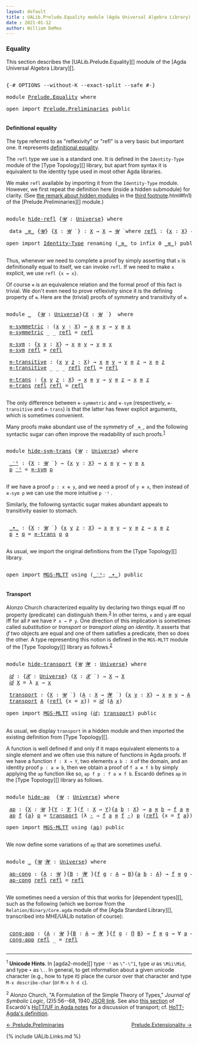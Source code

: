 ```yaml
---
layout: default
title : UALib.Prelude.Equality module (Agda Universal Algebra Library)
date : 2021-01-12
author: William DeMeo
---
```


### <a id="equality">Equality</a>

This section describes the [UALib.Prelude.Equality][] module of the [Agda Universal Algebra Library][].

<pre class="Agda">

<a id="291" class="Symbol">{-#</a> <a id="295" class="Keyword">OPTIONS</a> <a id="303" class="Pragma">--without-K</a> <a id="315" class="Pragma">--exact-split</a> <a id="329" class="Pragma">--safe</a> <a id="336" class="Symbol">#-}</a>

<a id="341" class="Keyword">module</a> <a id="348" href="Prelude.Equality.html" class="Module">Prelude.Equality</a> <a id="365" class="Keyword">where</a>

<a id="372" class="Keyword">open</a> <a id="377" class="Keyword">import</a> <a id="384" href="Prelude.Preliminaries.html" class="Module">Prelude.Preliminaries</a> <a id="406" class="Keyword">public</a>

</pre>

#### <a id="definitional-equality">Definitional equality</a>

The type referred to as "reflexivity" or "refl" is a very basic but important one. It represents [definitional equality](https://ncatlab.org/nlab/show/equality#definitional_equality).

The `refl` type we use is a standard one. It is defined in the `Identity-Type` module of the [Type Topology][] library, but apart from syntax it is equivalent to the identity type used in most other Agda libraries.

We make `refl` available by importing it from the `Identity-Type` module.  However, we first repeat the definition here (inside a hidden submodule) for clarity. (See [the remark about hidden modules](Prelude.Equality.html#fn3) in the [third footnote](Prelude.Preliminaries.html#fn3).html#fn1) of the [Prelude.Preliminaries][] module.)

<pre class="Agda">

<a id="1239" class="Keyword">module</a> <a id="hide-refl"></a><a id="1246" href="Prelude.Equality.html#1246" class="Module">hide-refl</a> <a id="1256" class="Symbol">{</a><a id="1257" href="Prelude.Equality.html#1257" class="Bound">𝓤</a> <a id="1259" class="Symbol">:</a> <a id="1261" href="Agda.Primitive.html#423" class="Postulate">Universe</a><a id="1269" class="Symbol">}</a> <a id="1271" class="Keyword">where</a>

 <a id="1279" class="Keyword">data</a> <a id="hide-refl._≡_"></a><a id="1284" href="Prelude.Equality.html#1284" class="Datatype Operator">_≡_</a> <a id="1288" class="Symbol">{</a><a id="1289" href="Prelude.Equality.html#1289" class="Bound">𝓤</a><a id="1290" class="Symbol">}</a> <a id="1292" class="Symbol">{</a><a id="1293" href="Prelude.Equality.html#1293" class="Bound">X</a> <a id="1295" class="Symbol">:</a> <a id="1297" href="Prelude.Equality.html#1289" class="Bound">𝓤</a> <a id="1299" href="Universes.html#403" class="Function Operator">̇</a> <a id="1301" class="Symbol">}</a> <a id="1303" class="Symbol">:</a> <a id="1305" href="Prelude.Equality.html#1293" class="Bound">X</a> <a id="1307" class="Symbol">→</a> <a id="1309" href="Prelude.Equality.html#1293" class="Bound">X</a> <a id="1311" class="Symbol">→</a> <a id="1313" href="Prelude.Equality.html#1289" class="Bound">𝓤</a> <a id="1315" href="Universes.html#403" class="Function Operator">̇</a> <a id="1317" class="Keyword">where</a> <a id="hide-refl._≡_.refl"></a><a id="1323" href="Prelude.Equality.html#1323" class="InductiveConstructor">refl</a> <a id="1328" class="Symbol">:</a> <a id="1330" class="Symbol">{</a><a id="1331" href="Prelude.Equality.html#1331" class="Bound">x</a> <a id="1333" class="Symbol">:</a> <a id="1335" href="Prelude.Equality.html#1293" class="Bound">X</a><a id="1336" class="Symbol">}</a> <a id="1338" class="Symbol">→</a> <a id="1340" href="Prelude.Equality.html#1331" class="Bound">x</a> <a id="1342" href="Prelude.Equality.html#1284" class="Datatype Operator">≡</a> <a id="1344" href="Prelude.Equality.html#1331" class="Bound">x</a>

<a id="1347" class="Keyword">open</a> <a id="1352" class="Keyword">import</a> <a id="1359" href="Identity-Type.html" class="Module">Identity-Type</a> <a id="1373" class="Keyword">renaming</a> <a id="1382" class="Symbol">(</a><a id="1383" href="Identity-Type.html#121" class="Datatype Operator">_≡_</a> <a id="1387" class="Symbol">to</a> <a id="1390" class="Keyword">infix</a> <a id="1396" class="Number">0</a> <a id="_≡_"></a><a id="1398" href="Prelude.Equality.html#1398" class="Datatype Operator">_≡_</a><a id="1401" class="Symbol">)</a> <a id="1403" class="Keyword">public</a>

</pre>

Thus, whenever we need to complete a proof by simply asserting that `x` is definitionally equal to itself, we can invoke `refl`.  If we need to make `x` explicit, we use `refl {x = x}`.

Of course `≡` is an equivalence relation and the formal proof of this fact is trivial. We don't even need to prove reflexivity since it is the defining property of `≡`.  Here are the (trivial) proofs of symmetry and transitivity of `≡`.

<pre class="Agda">

<a id="1862" class="Keyword">module</a> <a id="1869" href="Prelude.Equality.html#1869" class="Module">_</a>  <a id="1872" class="Symbol">{</a><a id="1873" href="Prelude.Equality.html#1873" class="Bound">𝓤</a> <a id="1875" class="Symbol">:</a> <a id="1877" href="Agda.Primitive.html#423" class="Postulate">Universe</a><a id="1885" class="Symbol">}{</a><a id="1887" href="Prelude.Equality.html#1887" class="Bound">X</a> <a id="1889" class="Symbol">:</a> <a id="1891" href="Prelude.Equality.html#1873" class="Bound">𝓤</a> <a id="1893" href="Universes.html#403" class="Function Operator">̇</a> <a id="1895" class="Symbol">}</a>  <a id="1898" class="Keyword">where</a>

 <a id="1906" href="Prelude.Equality.html#1906" class="Function">≡-symmetric</a> <a id="1918" class="Symbol">:</a> <a id="1920" class="Symbol">(</a><a id="1921" href="Prelude.Equality.html#1921" class="Bound">x</a> <a id="1923" href="Prelude.Equality.html#1923" class="Bound">y</a> <a id="1925" class="Symbol">:</a> <a id="1927" href="Prelude.Equality.html#1887" class="Bound">X</a><a id="1928" class="Symbol">)</a> <a id="1930" class="Symbol">→</a> <a id="1932" href="Prelude.Equality.html#1921" class="Bound">x</a> <a id="1934" href="Prelude.Equality.html#1398" class="Datatype Operator">≡</a> <a id="1936" href="Prelude.Equality.html#1923" class="Bound">y</a> <a id="1938" class="Symbol">→</a> <a id="1940" href="Prelude.Equality.html#1923" class="Bound">y</a> <a id="1942" href="Prelude.Equality.html#1398" class="Datatype Operator">≡</a> <a id="1944" href="Prelude.Equality.html#1921" class="Bound">x</a>
 <a id="1947" href="Prelude.Equality.html#1906" class="Function">≡-symmetric</a> <a id="1959" class="Symbol">_</a> <a id="1961" class="Symbol">_</a> <a id="1963" href="Identity-Type.html#162" class="InductiveConstructor">refl</a> <a id="1968" class="Symbol">=</a> <a id="1970" href="Identity-Type.html#162" class="InductiveConstructor">refl</a>

 <a id="1977" href="Prelude.Equality.html#1977" class="Function">≡-sym</a> <a id="1983" class="Symbol">:</a> <a id="1985" class="Symbol">{</a><a id="1986" href="Prelude.Equality.html#1986" class="Bound">x</a> <a id="1988" href="Prelude.Equality.html#1988" class="Bound">y</a> <a id="1990" class="Symbol">:</a> <a id="1992" href="Prelude.Equality.html#1887" class="Bound">X</a><a id="1993" class="Symbol">}</a> <a id="1995" class="Symbol">→</a> <a id="1997" href="Prelude.Equality.html#1986" class="Bound">x</a> <a id="1999" href="Prelude.Equality.html#1398" class="Datatype Operator">≡</a> <a id="2001" href="Prelude.Equality.html#1988" class="Bound">y</a> <a id="2003" class="Symbol">→</a> <a id="2005" href="Prelude.Equality.html#1988" class="Bound">y</a> <a id="2007" href="Prelude.Equality.html#1398" class="Datatype Operator">≡</a> <a id="2009" href="Prelude.Equality.html#1986" class="Bound">x</a>
 <a id="2012" href="Prelude.Equality.html#1977" class="Function">≡-sym</a> <a id="2018" href="Identity-Type.html#162" class="InductiveConstructor">refl</a> <a id="2023" class="Symbol">=</a> <a id="2025" href="Identity-Type.html#162" class="InductiveConstructor">refl</a>

 <a id="2032" href="Prelude.Equality.html#2032" class="Function">≡-transitive</a> <a id="2045" class="Symbol">:</a> <a id="2047" class="Symbol">(</a><a id="2048" href="Prelude.Equality.html#2048" class="Bound">x</a> <a id="2050" href="Prelude.Equality.html#2050" class="Bound">y</a> <a id="2052" href="Prelude.Equality.html#2052" class="Bound">z</a> <a id="2054" class="Symbol">:</a> <a id="2056" href="Prelude.Equality.html#1887" class="Bound">X</a><a id="2057" class="Symbol">)</a> <a id="2059" class="Symbol">→</a> <a id="2061" href="Prelude.Equality.html#2048" class="Bound">x</a> <a id="2063" href="Prelude.Equality.html#1398" class="Datatype Operator">≡</a> <a id="2065" href="Prelude.Equality.html#2050" class="Bound">y</a> <a id="2067" class="Symbol">→</a> <a id="2069" href="Prelude.Equality.html#2050" class="Bound">y</a> <a id="2071" href="Prelude.Equality.html#1398" class="Datatype Operator">≡</a> <a id="2073" href="Prelude.Equality.html#2052" class="Bound">z</a> <a id="2075" class="Symbol">→</a> <a id="2077" href="Prelude.Equality.html#2048" class="Bound">x</a> <a id="2079" href="Prelude.Equality.html#1398" class="Datatype Operator">≡</a> <a id="2081" href="Prelude.Equality.html#2052" class="Bound">z</a>
 <a id="2084" href="Prelude.Equality.html#2032" class="Function">≡-transitive</a> <a id="2097" class="Symbol">_</a> <a id="2099" class="Symbol">_</a> <a id="2101" class="Symbol">_</a> <a id="2103" href="Identity-Type.html#162" class="InductiveConstructor">refl</a> <a id="2108" href="Identity-Type.html#162" class="InductiveConstructor">refl</a> <a id="2113" class="Symbol">=</a> <a id="2115" href="Identity-Type.html#162" class="InductiveConstructor">refl</a>

 <a id="2122" href="Prelude.Equality.html#2122" class="Function">≡-trans</a> <a id="2130" class="Symbol">:</a> <a id="2132" class="Symbol">{</a><a id="2133" href="Prelude.Equality.html#2133" class="Bound">x</a> <a id="2135" href="Prelude.Equality.html#2135" class="Bound">y</a> <a id="2137" href="Prelude.Equality.html#2137" class="Bound">z</a> <a id="2139" class="Symbol">:</a> <a id="2141" href="Prelude.Equality.html#1887" class="Bound">X</a><a id="2142" class="Symbol">}</a> <a id="2144" class="Symbol">→</a> <a id="2146" href="Prelude.Equality.html#2133" class="Bound">x</a> <a id="2148" href="Prelude.Equality.html#1398" class="Datatype Operator">≡</a> <a id="2150" href="Prelude.Equality.html#2135" class="Bound">y</a> <a id="2152" class="Symbol">→</a> <a id="2154" href="Prelude.Equality.html#2135" class="Bound">y</a> <a id="2156" href="Prelude.Equality.html#1398" class="Datatype Operator">≡</a> <a id="2158" href="Prelude.Equality.html#2137" class="Bound">z</a> <a id="2160" class="Symbol">→</a> <a id="2162" href="Prelude.Equality.html#2133" class="Bound">x</a> <a id="2164" href="Prelude.Equality.html#1398" class="Datatype Operator">≡</a> <a id="2166" href="Prelude.Equality.html#2137" class="Bound">z</a>
 <a id="2169" href="Prelude.Equality.html#2122" class="Function">≡-trans</a> <a id="2177" href="Identity-Type.html#162" class="InductiveConstructor">refl</a> <a id="2182" href="Identity-Type.html#162" class="InductiveConstructor">refl</a> <a id="2187" class="Symbol">=</a> <a id="2189" href="Identity-Type.html#162" class="InductiveConstructor">refl</a>

</pre>

The only difference between `≡-symmetric` and `≡-sym` (respectively, `≡-transitive` and `≡-trans`) is that the latter has fewer explicit arguments, which is sometimes convenient.

Many proofs make abundant use of the symmetry of `_≡_`, and the following syntactic sugar can often improve the readability of such proofs.<sup>[1](Prelude.Equality.html#fn1)</sup>

<pre class="Agda">

<a id="2583" class="Keyword">module</a> <a id="hide-sym-trans"></a><a id="2590" href="Prelude.Equality.html#2590" class="Module">hide-sym-trans</a> <a id="2605" class="Symbol">{</a><a id="2606" href="Prelude.Equality.html#2606" class="Bound">𝓤</a> <a id="2608" class="Symbol">:</a> <a id="2610" href="Agda.Primitive.html#423" class="Postulate">Universe</a><a id="2618" class="Symbol">}</a> <a id="2620" class="Keyword">where</a>

 <a id="hide-sym-trans._⁻¹"></a><a id="2628" href="Prelude.Equality.html#2628" class="Function Operator">_⁻¹</a> <a id="2632" class="Symbol">:</a> <a id="2634" class="Symbol">{</a><a id="2635" href="Prelude.Equality.html#2635" class="Bound">X</a> <a id="2637" class="Symbol">:</a> <a id="2639" href="Prelude.Equality.html#2606" class="Bound">𝓤</a> <a id="2641" href="Universes.html#403" class="Function Operator">̇</a> <a id="2643" class="Symbol">}</a> <a id="2645" class="Symbol">→</a> <a id="2647" class="Symbol">{</a><a id="2648" href="Prelude.Equality.html#2648" class="Bound">x</a> <a id="2650" href="Prelude.Equality.html#2650" class="Bound">y</a> <a id="2652" class="Symbol">:</a> <a id="2654" href="Prelude.Equality.html#2635" class="Bound">X</a><a id="2655" class="Symbol">}</a> <a id="2657" class="Symbol">→</a> <a id="2659" href="Prelude.Equality.html#2648" class="Bound">x</a> <a id="2661" href="Prelude.Equality.html#1398" class="Datatype Operator">≡</a> <a id="2663" href="Prelude.Equality.html#2650" class="Bound">y</a> <a id="2665" class="Symbol">→</a> <a id="2667" href="Prelude.Equality.html#2650" class="Bound">y</a> <a id="2669" href="Prelude.Equality.html#1398" class="Datatype Operator">≡</a> <a id="2671" href="Prelude.Equality.html#2648" class="Bound">x</a>
 <a id="2674" href="Prelude.Equality.html#2674" class="Bound">p</a> <a id="2676" href="Prelude.Equality.html#2628" class="Function Operator">⁻¹</a> <a id="2679" class="Symbol">=</a> <a id="2681" href="Prelude.Equality.html#1977" class="Function">≡-sym</a> <a id="2687" href="Prelude.Equality.html#2674" class="Bound">p</a>

</pre>

If we have a proof `p : x ≡ y`, and we need a proof of `y ≡ x`, then instead of `≡-sym p` we can use the more intuitive `p ⁻¹` .

Similarly, the following syntactic sugar makes abundant appeals to transitivity easier to stomach.

<pre class="Agda">

 <a id="hide-sym-trans._∙_"></a><a id="2947" href="Prelude.Equality.html#2947" class="Function Operator">_∙_</a> <a id="2951" class="Symbol">:</a> <a id="2953" class="Symbol">{</a><a id="2954" href="Prelude.Equality.html#2954" class="Bound">X</a> <a id="2956" class="Symbol">:</a> <a id="2958" href="Prelude.Equality.html#2606" class="Bound">𝓤</a> <a id="2960" href="Universes.html#403" class="Function Operator">̇</a> <a id="2962" class="Symbol">}</a> <a id="2964" class="Symbol">{</a><a id="2965" href="Prelude.Equality.html#2965" class="Bound">x</a> <a id="2967" href="Prelude.Equality.html#2967" class="Bound">y</a> <a id="2969" href="Prelude.Equality.html#2969" class="Bound">z</a> <a id="2971" class="Symbol">:</a> <a id="2973" href="Prelude.Equality.html#2954" class="Bound">X</a><a id="2974" class="Symbol">}</a> <a id="2976" class="Symbol">→</a> <a id="2978" href="Prelude.Equality.html#2965" class="Bound">x</a> <a id="2980" href="Prelude.Equality.html#1398" class="Datatype Operator">≡</a> <a id="2982" href="Prelude.Equality.html#2967" class="Bound">y</a> <a id="2984" class="Symbol">→</a> <a id="2986" href="Prelude.Equality.html#2967" class="Bound">y</a> <a id="2988" href="Prelude.Equality.html#1398" class="Datatype Operator">≡</a> <a id="2990" href="Prelude.Equality.html#2969" class="Bound">z</a> <a id="2992" class="Symbol">→</a> <a id="2994" href="Prelude.Equality.html#2965" class="Bound">x</a> <a id="2996" href="Prelude.Equality.html#1398" class="Datatype Operator">≡</a> <a id="2998" href="Prelude.Equality.html#2969" class="Bound">z</a>
 <a id="3001" href="Prelude.Equality.html#3001" class="Bound">p</a> <a id="3003" href="Prelude.Equality.html#2947" class="Function Operator">∙</a> <a id="3005" href="Prelude.Equality.html#3005" class="Bound">q</a> <a id="3007" class="Symbol">=</a> <a id="3009" href="Prelude.Equality.html#2122" class="Function">≡-trans</a> <a id="3017" href="Prelude.Equality.html#3001" class="Bound">p</a> <a id="3019" href="Prelude.Equality.html#3005" class="Bound">q</a>

</pre>

As usual, we import the original definitions from the [Type Topology][] library.

<pre class="Agda">

<a id="3130" class="Keyword">open</a> <a id="3135" class="Keyword">import</a> <a id="3142" href="MGS-MLTT.html" class="Module">MGS-MLTT</a> <a id="3151" class="Keyword">using</a> <a id="3157" class="Symbol">(</a><a id="3158" href="MGS-MLTT.html#6125" class="Function Operator">_⁻¹</a><a id="3161" class="Symbol">;</a> <a id="3163" href="MGS-MLTT.html#5910" class="Function Operator">_∙_</a><a id="3166" class="Symbol">)</a> <a id="3168" class="Keyword">public</a>

</pre>

#### <a id="transport">Transport</a>

Alonzo Church characterized equality by declaring two things equal iff no property (predicate) can distinguish them.<sup>[3](Prelude.Equality.html#fn3)</sup>  In other terms, `x` and `y` are equal iff for all `P` we have `P x → P y`.  One direction of this implication is sometimes called *substitution* or *transport* or *transport along an identity*.  It asserts that *if* two objects are equal and one of them satisfies a predicate, then so does the other. A type representing this notion is defined in the `MGS-MLTT` module of the [Type Topology][] library as follows.<sup>[2](Preliminaries.Equality.html#fn2)</sup>

<pre class="Agda">

<a id="3861" class="Keyword">module</a> <a id="hide-transport"></a><a id="3868" href="Prelude.Equality.html#3868" class="Module">hide-transport</a> <a id="3883" class="Symbol">{</a><a id="3884" href="Prelude.Equality.html#3884" class="Bound">𝓤</a> <a id="3886" href="Prelude.Equality.html#3886" class="Bound">𝓦</a> <a id="3888" class="Symbol">:</a> <a id="3890" href="Agda.Primitive.html#423" class="Postulate">Universe</a><a id="3898" class="Symbol">}</a> <a id="3900" class="Keyword">where</a>

 <a id="hide-transport.𝑖𝑑"></a><a id="3908" href="Prelude.Equality.html#3908" class="Function">𝑖𝑑</a> <a id="3911" class="Symbol">:</a> <a id="3913" class="Symbol">{</a><a id="3914" href="Prelude.Equality.html#3914" class="Bound">𝓧</a> <a id="3916" class="Symbol">:</a> <a id="3918" href="Agda.Primitive.html#423" class="Postulate">Universe</a><a id="3926" class="Symbol">}</a> <a id="3928" class="Symbol">(</a><a id="3929" href="Prelude.Equality.html#3929" class="Bound">X</a> <a id="3931" class="Symbol">:</a> <a id="3933" href="Prelude.Equality.html#3914" class="Bound">𝓧</a> <a id="3935" href="Universes.html#403" class="Function Operator">̇</a> <a id="3937" class="Symbol">)</a> <a id="3939" class="Symbol">→</a> <a id="3941" href="Prelude.Equality.html#3929" class="Bound">X</a> <a id="3943" class="Symbol">→</a> <a id="3945" href="Prelude.Equality.html#3929" class="Bound">X</a>
 <a id="3948" href="Prelude.Equality.html#3908" class="Function">𝑖𝑑</a> <a id="3951" href="Prelude.Equality.html#3951" class="Bound">X</a> <a id="3953" class="Symbol">=</a> <a id="3955" class="Symbol">λ</a> <a id="3957" href="Prelude.Equality.html#3957" class="Bound">x</a> <a id="3959" class="Symbol">→</a> <a id="3961" href="Prelude.Equality.html#3957" class="Bound">x</a>

 <a id="hide-transport.transport"></a><a id="3965" href="Prelude.Equality.html#3965" class="Function">transport</a> <a id="3975" class="Symbol">:</a> <a id="3977" class="Symbol">{</a><a id="3978" href="Prelude.Equality.html#3978" class="Bound">X</a> <a id="3980" class="Symbol">:</a> <a id="3982" href="Prelude.Equality.html#3884" class="Bound">𝓤</a> <a id="3984" href="Universes.html#403" class="Function Operator">̇</a> <a id="3986" class="Symbol">}</a> <a id="3988" class="Symbol">(</a><a id="3989" href="Prelude.Equality.html#3989" class="Bound">A</a> <a id="3991" class="Symbol">:</a> <a id="3993" href="Prelude.Equality.html#3978" class="Bound">X</a> <a id="3995" class="Symbol">→</a> <a id="3997" href="Prelude.Equality.html#3886" class="Bound">𝓦</a> <a id="3999" href="Universes.html#403" class="Function Operator">̇</a> <a id="4001" class="Symbol">)</a> <a id="4003" class="Symbol">{</a><a id="4004" href="Prelude.Equality.html#4004" class="Bound">x</a> <a id="4006" href="Prelude.Equality.html#4006" class="Bound">y</a> <a id="4008" class="Symbol">:</a> <a id="4010" href="Prelude.Equality.html#3978" class="Bound">X</a><a id="4011" class="Symbol">}</a> <a id="4013" class="Symbol">→</a> <a id="4015" href="Prelude.Equality.html#4004" class="Bound">x</a> <a id="4017" href="Prelude.Equality.html#1398" class="Datatype Operator">≡</a> <a id="4019" href="Prelude.Equality.html#4006" class="Bound">y</a> <a id="4021" class="Symbol">→</a> <a id="4023" href="Prelude.Equality.html#3989" class="Bound">A</a> <a id="4025" href="Prelude.Equality.html#4004" class="Bound">x</a> <a id="4027" class="Symbol">→</a> <a id="4029" href="Prelude.Equality.html#3989" class="Bound">A</a> <a id="4031" href="Prelude.Equality.html#4006" class="Bound">y</a>
 <a id="4034" href="Prelude.Equality.html#3965" class="Function">transport</a> <a id="4044" href="Prelude.Equality.html#4044" class="Bound">A</a> <a id="4046" class="Symbol">(</a><a id="4047" href="Identity-Type.html#162" class="InductiveConstructor">refl</a> <a id="4052" class="Symbol">{</a><a id="4053" class="Argument">x</a> <a id="4055" class="Symbol">=</a> <a id="4057" href="Prelude.Equality.html#4057" class="Bound">x</a><a id="4058" class="Symbol">})</a> <a id="4061" class="Symbol">=</a> <a id="4063" href="Prelude.Equality.html#3908" class="Function">𝑖𝑑</a> <a id="4066" class="Symbol">(</a><a id="4067" href="Prelude.Equality.html#4044" class="Bound">A</a> <a id="4069" href="Prelude.Equality.html#4057" class="Bound">x</a><a id="4070" class="Symbol">)</a>

<a id="4073" class="Keyword">open</a> <a id="4078" class="Keyword">import</a> <a id="4085" href="MGS-MLTT.html" class="Module">MGS-MLTT</a> <a id="4094" class="Keyword">using</a> <a id="4100" class="Symbol">(</a><a id="4101" href="MGS-MLTT.html#3778" class="Function">𝑖𝑑</a><a id="4103" class="Symbol">;</a> <a id="4105" href="MGS-MLTT.html#4946" class="Function">transport</a><a id="4114" class="Symbol">)</a> <a id="4116" class="Keyword">public</a>

</pre>

As usual, we display `transport` in a hidden module and then imported the existing definition from [Type Topology][]. 

A function is well defined if and only if it maps equivalent elements to a single element and we often use this nature of functions in Agda proofs.  If we have a function `f : X → Y`, two elements `a b : X` of the domain, and an identity proof `p : a ≡ b`, then we obtain a proof of `f a ≡ f b` by simply applying the `ap` function like so, `ap f p : f a ≡ f b`. Escardó defines `ap` in the [Type Topology][] library as follows.

<pre class="Agda">

<a id="4700" class="Keyword">module</a> <a id="hide-ap"></a><a id="4707" href="Prelude.Equality.html#4707" class="Module">hide-ap</a>  <a id="4716" class="Symbol">{</a><a id="4717" href="Prelude.Equality.html#4717" class="Bound">𝓤</a> <a id="4719" class="Symbol">:</a> <a id="4721" href="Agda.Primitive.html#423" class="Postulate">Universe</a><a id="4729" class="Symbol">}</a> <a id="4731" class="Keyword">where</a>

 <a id="hide-ap.ap"></a><a id="4739" href="Prelude.Equality.html#4739" class="Function">ap</a> <a id="4742" class="Symbol">:</a> <a id="4744" class="Symbol">{</a><a id="4745" href="Prelude.Equality.html#4745" class="Bound">X</a> <a id="4747" class="Symbol">:</a> <a id="4749" href="Prelude.Equality.html#4717" class="Bound">𝓤</a> <a id="4751" href="Universes.html#403" class="Function Operator">̇</a><a id="4752" class="Symbol">}{</a><a id="4754" href="Prelude.Equality.html#4754" class="Bound">Y</a> <a id="4756" class="Symbol">:</a> <a id="4758" href="Universes.html#262" class="Generalizable">𝓥</a> <a id="4760" href="Universes.html#403" class="Function Operator">̇</a><a id="4761" class="Symbol">}(</a><a id="4763" href="Prelude.Equality.html#4763" class="Bound">f</a> <a id="4765" class="Symbol">:</a> <a id="4767" href="Prelude.Equality.html#4745" class="Bound">X</a> <a id="4769" class="Symbol">→</a> <a id="4771" href="Prelude.Equality.html#4754" class="Bound">Y</a><a id="4772" class="Symbol">){</a><a id="4774" href="Prelude.Equality.html#4774" class="Bound">a</a> <a id="4776" href="Prelude.Equality.html#4776" class="Bound">b</a> <a id="4778" class="Symbol">:</a> <a id="4780" href="Prelude.Equality.html#4745" class="Bound">X</a><a id="4781" class="Symbol">}</a> <a id="4783" class="Symbol">→</a> <a id="4785" href="Prelude.Equality.html#4774" class="Bound">a</a> <a id="4787" href="Prelude.Equality.html#1398" class="Datatype Operator">≡</a> <a id="4789" href="Prelude.Equality.html#4776" class="Bound">b</a> <a id="4791" class="Symbol">→</a> <a id="4793" href="Prelude.Equality.html#4763" class="Bound">f</a> <a id="4795" href="Prelude.Equality.html#4774" class="Bound">a</a> <a id="4797" href="Prelude.Equality.html#1398" class="Datatype Operator">≡</a> <a id="4799" href="Prelude.Equality.html#4763" class="Bound">f</a> <a id="4801" href="Prelude.Equality.html#4776" class="Bound">b</a>
 <a id="4804" href="Prelude.Equality.html#4739" class="Function">ap</a> <a id="4807" href="Prelude.Equality.html#4807" class="Bound">f</a> <a id="4809" class="Symbol">{</a><a id="4810" href="Prelude.Equality.html#4810" class="Bound">a</a><a id="4811" class="Symbol">}</a> <a id="4813" href="Prelude.Equality.html#4813" class="Bound">p</a> <a id="4815" class="Symbol">=</a> <a id="4817" href="MGS-MLTT.html#4946" class="Function">transport</a> <a id="4827" class="Symbol">(λ</a> <a id="4830" href="Prelude.Equality.html#4830" class="Bound">-</a> <a id="4832" class="Symbol">→</a> <a id="4834" href="Prelude.Equality.html#4807" class="Bound">f</a> <a id="4836" href="Prelude.Equality.html#4810" class="Bound">a</a> <a id="4838" href="Prelude.Equality.html#1398" class="Datatype Operator">≡</a> <a id="4840" href="Prelude.Equality.html#4807" class="Bound">f</a> <a id="4842" href="Prelude.Equality.html#4830" class="Bound">-</a><a id="4843" class="Symbol">)</a> <a id="4845" href="Prelude.Equality.html#4813" class="Bound">p</a> <a id="4847" class="Symbol">(</a><a id="4848" href="Identity-Type.html#162" class="InductiveConstructor">refl</a> <a id="4853" class="Symbol">{</a><a id="4854" class="Argument">x</a> <a id="4856" class="Symbol">=</a> <a id="4858" href="Prelude.Equality.html#4807" class="Bound">f</a> <a id="4860" href="Prelude.Equality.html#4810" class="Bound">a</a><a id="4861" class="Symbol">})</a>

<a id="4865" class="Keyword">open</a> <a id="4870" class="Keyword">import</a> <a id="4877" href="MGS-MLTT.html" class="Module">MGS-MLTT</a> <a id="4886" class="Keyword">using</a> <a id="4892" class="Symbol">(</a><a id="4893" href="MGS-MLTT.html#6613" class="Function">ap</a><a id="4895" class="Symbol">)</a> <a id="4897" class="Keyword">public</a>

</pre>

We now define some variations of `ap` that are sometimes useful.

<pre class="Agda">

<a id="4997" class="Keyword">module</a> <a id="5004" href="Prelude.Equality.html#5004" class="Module">_</a> <a id="5006" class="Symbol">{</a><a id="5007" href="Prelude.Equality.html#5007" class="Bound">𝓤</a> <a id="5009" href="Prelude.Equality.html#5009" class="Bound">𝓦</a> <a id="5011" class="Symbol">:</a> <a id="5013" href="Agda.Primitive.html#423" class="Postulate">Universe</a><a id="5021" class="Symbol">}</a> <a id="5023" class="Keyword">where</a>

 <a id="5031" href="Prelude.Equality.html#5031" class="Function">ap-cong</a> <a id="5039" class="Symbol">:</a> <a id="5041" class="Symbol">{</a><a id="5042" href="Prelude.Equality.html#5042" class="Bound">A</a> <a id="5044" class="Symbol">:</a> <a id="5046" href="Prelude.Equality.html#5007" class="Bound">𝓤</a> <a id="5048" href="Universes.html#403" class="Function Operator">̇</a><a id="5049" class="Symbol">}{</a><a id="5051" href="Prelude.Equality.html#5051" class="Bound">B</a> <a id="5053" class="Symbol">:</a> <a id="5055" href="Prelude.Equality.html#5009" class="Bound">𝓦</a> <a id="5057" href="Universes.html#403" class="Function Operator">̇</a><a id="5058" class="Symbol">}{</a><a id="5060" href="Prelude.Equality.html#5060" class="Bound">f</a> <a id="5062" href="Prelude.Equality.html#5062" class="Bound">g</a> <a id="5064" class="Symbol">:</a> <a id="5066" href="Prelude.Equality.html#5042" class="Bound">A</a> <a id="5068" class="Symbol">→</a> <a id="5070" href="Prelude.Equality.html#5051" class="Bound">B</a><a id="5071" class="Symbol">}{</a><a id="5073" href="Prelude.Equality.html#5073" class="Bound">a</a> <a id="5075" href="Prelude.Equality.html#5075" class="Bound">b</a> <a id="5077" class="Symbol">:</a> <a id="5079" href="Prelude.Equality.html#5042" class="Bound">A</a><a id="5080" class="Symbol">}</a> <a id="5082" class="Symbol">→</a> <a id="5084" href="Prelude.Equality.html#5060" class="Bound">f</a> <a id="5086" href="Prelude.Equality.html#1398" class="Datatype Operator">≡</a> <a id="5088" href="Prelude.Equality.html#5062" class="Bound">g</a> <a id="5090" class="Symbol">→</a> <a id="5092" href="Prelude.Equality.html#5073" class="Bound">a</a> <a id="5094" href="Prelude.Equality.html#1398" class="Datatype Operator">≡</a> <a id="5096" href="Prelude.Equality.html#5075" class="Bound">b</a> <a id="5098" class="Symbol">→</a> <a id="5100" href="Prelude.Equality.html#5060" class="Bound">f</a> <a id="5102" href="Prelude.Equality.html#5073" class="Bound">a</a> <a id="5104" href="Prelude.Equality.html#1398" class="Datatype Operator">≡</a> <a id="5106" href="Prelude.Equality.html#5062" class="Bound">g</a> <a id="5108" href="Prelude.Equality.html#5075" class="Bound">b</a>
 <a id="5111" href="Prelude.Equality.html#5031" class="Function">ap-cong</a> <a id="5119" href="Identity-Type.html#162" class="InductiveConstructor">refl</a> <a id="5124" href="Identity-Type.html#162" class="InductiveConstructor">refl</a> <a id="5129" class="Symbol">=</a> <a id="5131" href="Identity-Type.html#162" class="InductiveConstructor">refl</a>

</pre>

We sometimes need a version of this that works for [dependent types][], such as the following (which we borrow from the `Relation/Binary/Core.agda` module of the [Agda Standard Library][], transcribed into MHE/UALib notation of course):

<pre class="Agda">

 <a id="5402" href="Prelude.Equality.html#5402" class="Function">cong-app</a> <a id="5411" class="Symbol">:</a> <a id="5413" class="Symbol">{</a><a id="5414" href="Prelude.Equality.html#5414" class="Bound">A</a> <a id="5416" class="Symbol">:</a> <a id="5418" href="Prelude.Equality.html#5007" class="Bound">𝓤</a> <a id="5420" href="Universes.html#403" class="Function Operator">̇</a><a id="5421" class="Symbol">}{</a><a id="5423" href="Prelude.Equality.html#5423" class="Bound">B</a> <a id="5425" class="Symbol">:</a> <a id="5427" href="Prelude.Equality.html#5414" class="Bound">A</a> <a id="5429" class="Symbol">→</a> <a id="5431" href="Prelude.Equality.html#5009" class="Bound">𝓦</a> <a id="5433" href="Universes.html#403" class="Function Operator">̇</a><a id="5434" class="Symbol">}{</a><a id="5436" href="Prelude.Equality.html#5436" class="Bound">f</a> <a id="5438" href="Prelude.Equality.html#5438" class="Bound">g</a> <a id="5440" class="Symbol">:</a> <a id="5442" href="MGS-MLTT.html#3562" class="Function">Π</a> <a id="5444" href="Prelude.Equality.html#5423" class="Bound">B</a><a id="5445" class="Symbol">}</a> <a id="5447" class="Symbol">→</a> <a id="5449" href="Prelude.Equality.html#5436" class="Bound">f</a> <a id="5451" href="Prelude.Equality.html#1398" class="Datatype Operator">≡</a> <a id="5453" href="Prelude.Equality.html#5438" class="Bound">g</a> <a id="5455" class="Symbol">→</a> <a id="5457" class="Symbol">∀</a> <a id="5459" href="Prelude.Equality.html#5459" class="Bound">a</a> <a id="5461" class="Symbol">→</a> <a id="5463" href="Prelude.Equality.html#5436" class="Bound">f</a> <a id="5465" href="Prelude.Equality.html#5459" class="Bound">a</a> <a id="5467" href="Prelude.Equality.html#1398" class="Datatype Operator">≡</a> <a id="5469" href="Prelude.Equality.html#5438" class="Bound">g</a> <a id="5471" href="Prelude.Equality.html#5459" class="Bound">a</a>
 <a id="5474" href="Prelude.Equality.html#5402" class="Function">cong-app</a> <a id="5483" href="Identity-Type.html#162" class="InductiveConstructor">refl</a> <a id="5488" class="Symbol">_</a> <a id="5490" class="Symbol">=</a> <a id="5492" href="Identity-Type.html#162" class="InductiveConstructor">refl</a>

</pre>




-------------------------------------


<sup>1</sup><span class="footnote" id="fn1"> **Unicode Hints**. In [agda2-mode][] type `⁻¹` as `\^-\^1`, type `𝑖𝑑` as `\Mii\Mid`, and type `∙` as `\.`. In general, to get information about a given unicode character (e.g., how to type it) place the cursor over that character and type `M-x describe-char` (or `M-x h d c`).</span>

<sup>2</sup><span class="footnote" id="fn2"> Alonzo Church, "A Formulation of the Simple Theory of Types," *Journal of Symbolic Logic*, (2)5:56--68, 1940 [JSOR link](http://www.jstor.org/stable/2266170). See also [this section](https://www.cs.bham.ac.uk/~mhe/HoTT-UF-in-Agda-Lecture-Notes/HoTT-UF-Agda.html#70309) of Escardó's [HoTT/UF in Agda notes](https://www.cs.bham.ac.uk/~mhe/HoTT-UF-in-Agda-Lecture-Notes/HoTT-UF-Agda.html) for a discussion of transport; cf. [HoTT-Agda's definition](https://github.com/HoTT/HoTT-Agda/blob/master/core/lib/Base.agda).<span>

<p></p>
<p></p>


[← Prelude.Preliminaries ](Prelude.Preliminaries.html)
<span style="float:right;">[Prelude.Extensionality →](Prelude.Extensionality.html)</span>

{% include UALib.Links.md %}


<!-- NO LONGER USED

#### <a id="≡-intro-and-≡-elim-for-nondependent-pairs">≡-intro and ≡-elim for nondependent pairs</a>

We conclude the Equality module with some occasionally useful introduction and elimination rules for the equality relation on (nondependent) pair types.

 ≡-elim-left : {A₁ A₂ : 𝓤 ̇}{B₁ B₂ : 𝓦 ̇} → (A₁ , B₁) ≡ (A₂ , B₂) → A₁ ≡ A₂
 ≡-elim-left e = ap fst e


 ≡-elim-right : {A₁ A₂ : 𝓤 ̇}{B₁ B₂ : 𝓦 ̇} → (A₁ , B₁) ≡ (A₂ , B₂) → B₁ ≡ B₂
 ≡-elim-right e = ap snd e


 ≡-×-intro : {A₁ A₂ : 𝓤 ̇} {B₁ B₂ : 𝓦 ̇} → A₁ ≡ A₂ → B₁ ≡ B₂ → (A₁ , B₁) ≡ (A₂ , B₂)
 ≡-×-intro refl refl = refl


 ≡-×-int : {A : 𝓤 ̇}{B : 𝓦 ̇}{a x : A}{b y : B} → a ≡ x → b ≡ y → (a , b) ≡ (x , y)
 ≡-×-int refl refl = refl

-->
